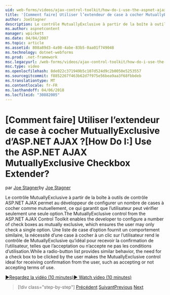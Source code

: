 ```yaml
---
uid: web-forms/videos/ajax-control-toolkit/how-do-i-use-the-aspnet-ajax-mutuallyexclusive-checkbox-extender
title: '[Comment faire] Utiliser l’extendeur de case à cocher MutuallyExclusive d’ASP.NET AJAX ? | Microsoft Docs'
author: JoeStagner
description: Le contrôle MutuallyExclusive à partir de la boîte à outils de contrôle ASP.NET AJAX permet au développeur de configurer un certain nombre de cases à cocher comme mutuellement exclusives, le e...
ms.author: aspnetcontent
manager: wpickett
ms.date: 04/04/2007
ms.topic: article
ms.assetid: 808a89d3-4a98-4abe-83b5-0aa01f749048
ms.technology: dotnet-webforms
ms.prod: .net-framework
msc.legacyurl: /web-forms/videos/ajax-control-toolkit/how-do-i-use-the-aspnet-ajax-mutuallyexclusive-checkbox-extender
msc.type: video
ms.openlocfilehash: 8de022c371949b5c107d524d9c2b0050e5253557
ms.sourcegitcommit: f8852267f463b62d7f975e56bea9aa3f68fbbdeb
ms.translationtype: MT
ms.contentlocale: fr-FR
ms.lasthandoff: 04/06/2018
ms.locfileid: "30882005"
---
```

<a name="how-do-i-use-the-aspnet-ajax-mutuallyexclusive-checkbox-extender"></a><span data-ttu-id="4e842-104">[Comment faire] Utiliser l’extendeur de case à cocher MutuallyExclusive d’ASP.NET AJAX ?</span><span class="sxs-lookup"><span data-stu-id="4e842-104">[How Do I:] Use the ASP.NET AJAX MutuallyExclusive Checkbox Extender?</span></span>
====================
<span data-ttu-id="4e842-105">par [Joe Stagner](https://github.com/JoeStagner)</span><span class="sxs-lookup"><span data-stu-id="4e842-105">by [Joe Stagner](https://github.com/JoeStagner)</span></span>

<span data-ttu-id="4e842-106">Le contrôle MutuallyExclusive à partir de la boîte à outils de contrôle ASP.NET AJAX permet au développeur de configurer un nombre de cases à cocher comme mutuellement, ce qui garantit que l’utilisateur peut vérifier seulement une seule option.</span><span class="sxs-lookup"><span data-stu-id="4e842-106">The MutuallyExclusive control from the ASP.NET AJAX Control Toolkit enables the developer to configure a number of check boxes as mutually exclusive, which ensures the user may only check a single option.</span></span> <span data-ttu-id="4e842-107">Une liste de case d’option fournit un comportement similaire, la nécessité d’une case à cocher à un clic sur l’utilisateur rend le contrôle de MutuallyExclusive qu’idéal pour recevoir la confirmation de l’utilisateur, telles que l’acceptation ou n’accepte ne pas les conditions d’utilisation.</span><span class="sxs-lookup"><span data-stu-id="4e842-107">While a radio-button list provides similar behavior, the need for a check box to be clicked by the user makes the MutuallyExclusive control ideal for receiving confirmation from the user, such as accepting or not accepting terms of use.</span></span>

[<span data-ttu-id="4e842-108">&#9654;Regardez la vidéo (10 minutes)</span><span class="sxs-lookup"><span data-stu-id="4e842-108">&#9654; Watch video (10 minutes)</span></span>](https://channel9.msdn.com/Blogs/ASP-NET-Site-Videos/how-do-i-use-the-aspnet-ajax-mutuallyexclusive-checkbox-extender)

> [!div class="step-by-step"]
> <span data-ttu-id="4e842-109">[Précédent](how-do-i-use-the-aspnet-ajax-maskededit-controls.md)
> [Suivant](how-do-i-use-the-aspnet-ajax-nobot-control.md)</span><span class="sxs-lookup"><span data-stu-id="4e842-109">[Previous](how-do-i-use-the-aspnet-ajax-maskededit-controls.md)
[Next](how-do-i-use-the-aspnet-ajax-nobot-control.md)</span></span>
